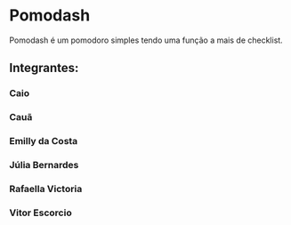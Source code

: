 <h1> Pomodash </h1>
<p> Pomodash é um pomodoro simples tendo uma função a mais de checklist. </p>
<h2> Integrantes: </h2>
<h3>Caio </h3>
<h3>Cauã </h3>
<h3>Emilly da Costa</h3>
<h3>Júlia Bernardes</h3>
<h3>Rafaella Victoria</h3>
<h3>Vitor Escorcio</h3>
